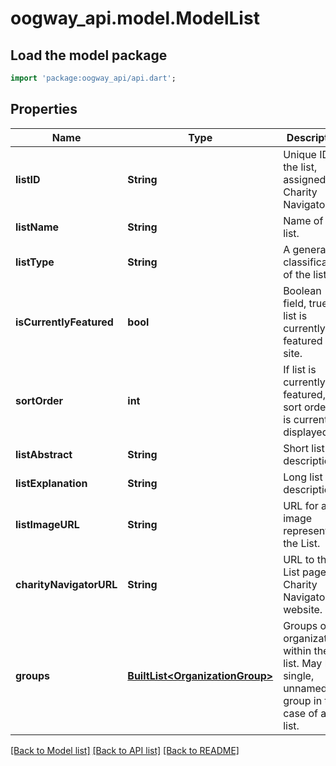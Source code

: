 # oogway_api.model.ModelList

## Load the model package
```dart
import 'package:oogway_api/api.dart';
```

## Properties
Name | Type | Description | Notes
------------ | ------------- | ------------- | -------------
**listID** | **String** | Unique ID for the list, assigned by Charity Navigator. | [optional] 
**listName** | **String** | Name of the list. | [optional] 
**listType** | **String** | A general classification of the list. | [optional] 
**isCurrentlyFeatured** | **bool** | Boolean field, true is list is currently featured on site. | [optional] 
**sortOrder** | **int** | If list is currently featured, the sort order it is currently displayed in. | [optional] 
**listAbstract** | **String** | Short list description. | [optional] 
**listExplanation** | **String** | Long list description. | [optional] 
**listImageURL** | **String** | URL for an image representing the List. | [optional] 
**charityNavigatorURL** | **String** | URL to the List page on Charity Navigator's website. | [optional] 
**groups** | [**BuiltList&lt;OrganizationGroup&gt;**](OrganizationGroup.md) | Groups of organizations within the list. May be a single, unnamed group in the case of a flat list. | [optional] 

[[Back to Model list]](../README.md#documentation-for-models) [[Back to API list]](../README.md#documentation-for-api-endpoints) [[Back to README]](../README.md)



